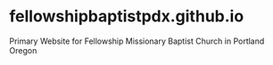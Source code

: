 # fellowshipbaptistpdx.github.io
Primary Website for Fellowship Missionary Baptist Church in Portland Oregon
